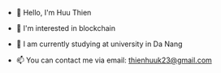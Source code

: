- 👋 Hello, I'm Huu Thien
- 👀 I'm interested in blockchain
- 🌱 I am currently studying at university in Da Nang

- 📫 You can contact me via email: thienhuuk23@gmail.com

